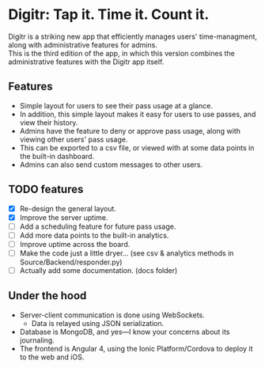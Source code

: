 # Digitr: Tap it. Time it. Count it.
Digitr is a striking new app that efficiently manages users' time-managment, along with administrative features for admins.  
This is the third edition of the app, in which this version combines the administrative features with the Digitr app itself.  

## Features
- Simple layout for users to see their pass usage at a glance.
- In addition, this simple layout makes it easy for users to use passes, and view their history.
- Admins have the feature to deny or approve pass usage, along with viewing other users' pass usage.
- This can be exported to a csv file, or viewed with at some data points in the built-in dashboard.
- Admins can also send custom messages to other users.

## TODO features
- [x] Re-design the general layout.
- [x] Improve the server uptime.
- [ ] Add a scheduling feature for future pass usage.
- [ ] Add more data points to the built-in analytics.
- [ ] Improve uptime across the board.
- [ ] Make the code just a little dryer... (see csv & analytics methods in Source/Backend/responder.py)
- [ ] Actually add some documentation. (docs folder)

## Under the hood
- Server-client communication is done using WebSockets.
  - Data is relayed using JSON serialization.
- Database is MongoDB, and yes—I know your concerns about its journaling.
- The frontend is Angular 4, using the Ionic Platform/Cordova to deploy it to the web and iOS.
